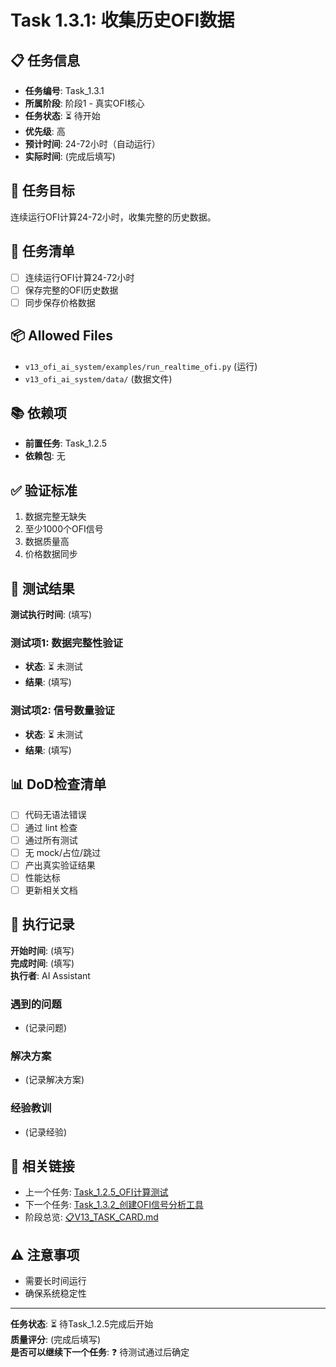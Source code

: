 # Task 1.3.1: 收集历史OFI数据

## 📋 任务信息
- **任务编号**: Task_1.3.1
- **所属阶段**: 阶段1 - 真实OFI核心
- **任务状态**: ⏳ 待开始
- **优先级**: 高
- **预计时间**: 24-72小时（自动运行）
- **实际时间**: (完成后填写)

## 🎯 任务目标
连续运行OFI计算24-72小时，收集完整的历史数据。

## 📝 任务清单
- [ ] 连续运行OFI计算24-72小时
- [ ] 保存完整的OFI历史数据
- [ ] 同步保存价格数据

## 📦 Allowed Files
- `v13_ofi_ai_system/examples/run_realtime_ofi.py` (运行)
- `v13_ofi_ai_system/data/` (数据文件)

## 📚 依赖项
- **前置任务**: Task_1.2.5
- **依赖包**: 无

## ✅ 验证标准
1. 数据完整无缺失
2. 至少1000个OFI信号
3. 数据质量高
4. 价格数据同步

## 🧪 测试结果
**测试执行时间**: (填写)

### 测试项1: 数据完整性验证
- **状态**: ⏳ 未测试
- **结果**: (填写)

### 测试项2: 信号数量验证
- **状态**: ⏳ 未测试
- **结果**: (填写)

## 📊 DoD检查清单
- [ ] 代码无语法错误
- [ ] 通过 lint 检查
- [ ] 通过所有测试
- [ ] 无 mock/占位/跳过
- [ ] 产出真实验证结果
- [ ] 性能达标
- [ ] 更新相关文档

## 📝 执行记录
**开始时间**: (填写)  
**完成时间**: (填写)  
**执行者**: AI Assistant

### 遇到的问题
- (记录问题)

### 解决方案
- (记录解决方案)

### 经验教训
- (记录经验)

## 🔗 相关链接
- 上一个任务: [Task_1.2.5_OFI计算测试](./Task_1.2.5_OFI计算测试.md)
- 下一个任务: [Task_1.3.2_创建OFI信号分析工具](./Task_1.3.2_创建OFI信号分析工具.md)
- 阶段总览: [📋V13_TASK_CARD.md](../../📋V13_TASK_CARD.md)

## ⚠️ 注意事项
- 需要长时间运行
- 确保系统稳定性

---
**任务状态**: ⏳ 待Task_1.2.5完成后开始  
**质量评分**: (完成后填写)  
**是否可以继续下一个任务**: ❓ 待测试通过后确定


